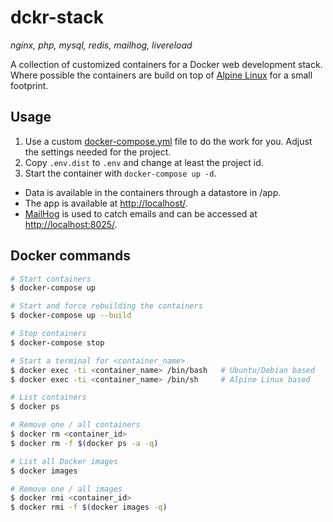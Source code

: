 # dckr-stack

*nginx, php, mysql, redis, mailhog, livereload*

A collection of customized containers for a Docker web development stack. Where possible the containers are build on top of [Alpine Linux](http://alpinelinux.org/) for a small footprint.

## Usage

1. Use a custom [docker-compose.yml](docker-compose.yml) file to do the work for you. Adjust the settings needed for the project.
2. Copy `.env.dist` to `.env` and change at least the project id.
3. Start the container with `docker-compose up -d`.

- Data is available in the containers through a datastore in /app.
- The app is available at [http://localhost/](http://localhost/).
- [MailHog](https://github.com/mailhog/MailHog) is used to catch emails and can be accessed at [http://localhost:8025/](http://localhost:8025/).

## Docker commands

```bash
# Start containers
$ docker-compose up

# Start and force rebuilding the containers
$ docker-compose up --build

# Stop containers
$ docker-compose stop

# Start a terminal for <container_name>
$ docker exec -ti <container_name> /bin/bash   # Ubuntu/Debian based
$ docker exec -ti <container_name> /bin/sh     # Alpine Linux based

# List containers
$ docker ps

# Remove one / all containers
$ docker rm <container_id>
$ docker rm -f $(docker ps -a -q)

# List all Docker images
$ docker images

# Remove one / all images
$ docker rmi <container_id>
$ docker rmi -f $(docker images -q)
```
